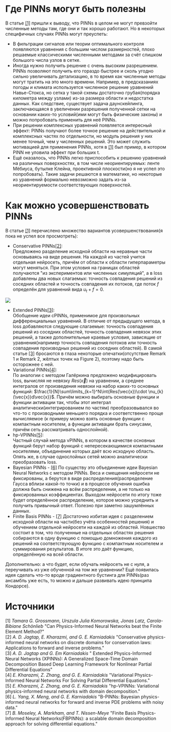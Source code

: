 # Где PINNs могут быть полезны
В статье [[1]](#источники) пришли к выводу, что PINNs в целом не могут превзойти численные методы там, где они и так хорошо работают. Но в некоторых специфичных случаях PINNs могут преуспеть:  
* В фильтрации сигналов или теории оптимального контроля появляются уравнения с большим числом размерностей, плохо решаемые классическими численными методами за счёт слишком большого числа узлов в сетке.
* Иногда нужно получить решение с очень высоким разрешением. PINNs позволяют получить его гораздо быстрее и сколь угодно сильно увеличивать детализацию, в то время как численные методы могут тратить на это много времени. Например, в предсказаниях погоды и климата используется численное решение уравнений Навье-Стокса, но сетка у такой схемы достаточно грубая(порядка километра между узлами) из-за размера области и недостатка данных. Как следствие, существует задача даунскейлинга, заключающаяся в увеличении разрешения полученной сетки на основании каких-то условий(ими могут быть физические законы) и можно попробовать применить для неё PINNs. 
* При решении комплексных уравнений появляется интересный эффект: PINNs получают более точное решение на действительной и комплексных частях по отдельности, но модуль решения у них менее точный, чем у численных решений. Это может служить мотивацией для применения PINNs, хотя в [[1]](#источники) был пример, в котором PINN не уловила эффект при больших t.
* Ещё оказалось, что PINNs легко приспособить к решению уравнений на различных поверхностях, в том числе неориентируемых: ленте Мёбиуса, бутылке Клейна, проективной плоскости(но я не успел это попробовать). Такие задачи решаются в математике, но некоторые из уравнений формально невозможно задать из-за неориентируемости соответствующих поверхностей.
# Как можно усовершенствовать PINNs
В статье [[1]](#источники) перечислено множество вариантов усовершенствования(я пока не успел все просмотреть):
* Conservative PINNs[[2]](#источники):  
Предложено разделение исходной области на неравные части основываясь на виде решения. На каждой из частей учится отдельная нейросеть, причём от области к области гиперпараметры могут меняться. При этом условия на границах областей получаются "из экспериментов или численных симуляций", а в loss добавлены два новых слагаемых: точность совпадения решений из соседних областей и точность совпадения их потоков, где поток $f$ определён для уравнений вида $u_t+f=0$.
<img src="https://github.com/mikhakuv/PINNs/blob/main/pictures/proposals_1.PNG">  

* Extended PINNs[[3]](#источники):  
Обобщение идеи cPINNs, применимое для произвольных дифференциальных уравнений. В отличие от предыдущего метода, в loss добавляются следующие слагаемые: точность совпадения решений из соседних областей, точность совпадения невязок этих решений, а также дополнительные краевые условия, зависящие от уравнения(например точность совпадения потоков или точность совпадения производных решений из соседних областей). В самой статье [[3]](#источники) бросаются в глаза некоторые опечатки(отсутствие Remark 1 и Remark 2, жёлтых точек на Figure 2), поэтому надо быть осторожнее с ней.
* Variational PINNs[[4]](#источники):  
По аналогии с методом Галёркина предложено модифицировать loss, вычисляя не невязку $Res(\vec{x})$ на уравнении, а среднее интегралов от произведения невязки на набор каких-то основных функций: $\frac{1}{N}\sum\limits_{k=1}^N\int{Res(\vec{x})\cdot \nu_{k}(\vec{x})d\vec{x}}$. Причём можно выбирать основные функции и функции активации так, чтобы этот интеграл аналитически(интегрированием по частям) преобразовывался во что-то с производными меньшего порядка и соответственно проще вычисляемое (к примеру можно взять основные функции с компактным носителем, а функции активации брать синусами, причём сеть рассматривать однослойной).
* hp-VPINNs[[5]](#источники):  
Частный случай метода vPINNs, в котором в качестве основных функций берут набор функций с непересекающимися компактными носителями, объединение которых даёт всю исходную область. Опять же, в случае однослойных сетей можно аналитически преобразовать loss.
* Bayesian PINNs - [[6]](#источники)
По существу это объединение идеи Bayesian Neural Networks с методом PINNs. Веса и смещения нейросети не фиксированы, а берутся в виде распределения(распределение Гаусса вблизи какой-то точки) и в процессе обучения ошибка должна быть снижена на всём распределении, а не только на фиксированных коэффициентах. Выходом нейросети по итогу тоже будет определённое распределение, которое можно усреднить и получить привычный ответ. Полезно при заметно зашумлённых данных.
* Finite Basis PINNs - [[7]](#источники)
Достаточно избитая идея с разделением исходной области на части(без учёта особенностей решения) и обучением отдельной нейросети на каждой из областей. Новшество состоит в том, что полученные на отдельных областях решения собираются в одну функцию с помощью домножения каждого из решений на соответствующую функцию с компактным носителем и суммирования результатов. В итоге это даёт функцию, определённую на всей области.

Дополнительно: а что будет, если обучать нейросеть не с нуля, а переучивать из уже обученной на том же уравнении?
Ещё появилась идея сделать что-то вроде градиентного бустинга для PINNs(раз ансамбль уже есть, то можно и дальше развивать идею принципа Кондорсе).

# Источники  
[1] *Tamara G. Grossmann, Urszula Julia Komorowska, Jonas Latz, Carola-Bibiane Schönlieb* "Can Physics-Informed Neural Networks beat the Finite Element Method?"  
[2] *A. D. Jagtap, E. Kharazmi, and G. E. Karniadakis* "Conservative physics-informed neural networks on discrete domains for conservation laws: Applications to forward and inverse problems."  
[3] *A. D. Jagtap and G. Em Karniadakis* " Extended Physics-Informed Neural Networks (XPINNs): A Generalized Space-Time Domain Decomposition Based Deep Learning Framework for Nonlinear Partial Differential Equations"  
[4] *E. Kharazmi, Z. Zhang, and G. E. Karniadakis* "Variational Physics-Informed Neural Networks For Solving Partial Differential Equations."  
[5] *E. Kharazmi, Z. Zhang, and G. E. Karniadakis* "hp-VPINNs: Variational physics-informed neural networks with domain decomposition."  
[6] *L. Yang, X. Meng, and G. E. Karniadakis* "B-PINNs: Bayesian physics-informed neural networks for forward and inverse PDE problems with noisy data."  
[7] *B. Moseley, A. Markham, and T. Nissen-Meye* "Finite Basis Physics-Informed Neural Networks(FBPINNs): a scalable domain decomposition approach for solving differential equations."  

